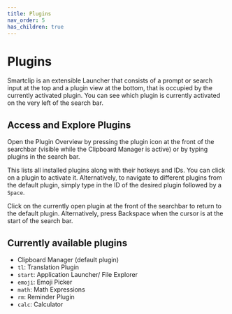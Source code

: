 ```yaml
---
title: Plugins
nav_order: 5
has_children: true
---
```


# Plugins

Smartclip is an extensible Launcher that consists of a prompt or search input at the top and a plugin view at the bottom, that is occupied by the currently activated plugin. You
can see which plugin is currently activated on the very left of the search bar.

## Access and Explore Plugins

Open the Plugin Overview by pressing the plugin icon at the front of the searchbar (visible while the Clipboard Manager is active) or by typing plugins in the search bar.

This lists all installed plugins along with their hotkeys and IDs. You can click on a plugin to activate it. Alternatively, to navigate to different plugins from the default
plugin, simply type in the ID of the desired plugin followed by a `Space`.

Click on the currently open plugin at the front of the searchbar to return to the default plugin. Alternatively, press Backspace when the cursor is at the start of the search bar.

## Currently available plugins

- Clipboard Manager (default plugin)
- `tl`: Translation Plugin
- `start`: Application Launcher/ File Explorer
- `emoji`: Emoji Picker
- `math`: Math Expressions
- `rm`: Reminder Plugin
- `calc`: Calculator
